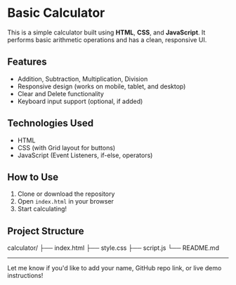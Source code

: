 # Basic Calculator

This is a simple calculator built using **HTML**, **CSS**, and **JavaScript**. It performs basic arithmetic operations and has a clean, responsive UI.

## Features

- Addition, Subtraction, Multiplication, Division
- Responsive design (works on mobile, tablet, and desktop)
- Clear and Delete functionality
- Keyboard input support (optional, if added)

## Technologies Used

- HTML
- CSS (with Grid layout for buttons)
- JavaScript (Event Listeners, if-else, operators)

## How to Use

1. Clone or download the repository
2. Open `index.html` in your browser
3. Start calculating!

## Project Structure

calculator/
├── index.html
├── style.css
├── script.js
└── README.md


---

Let me know if you'd like to add your name, GitHub repo link, or live demo instructions!
